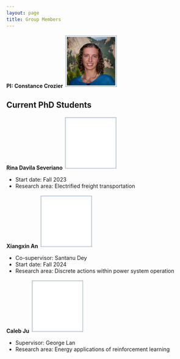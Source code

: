 ```yaml
---
layout: page
title: Group Members
---
```


**PI: Constance Crozier**
<img src="/images/headshot_border-min.jpg" alt="drawing" width="140"/>

<p style="text-align:center;"><h2>Current PhD Students</h2></p>

**Rina Davila Severiano**
<img src="/images/empty_frame.png" alt="drawing" width="140"/>
* Start date: Fall 2023
* Research area: Electrified freight transportation

**Xiangxin An**
<img src="/images/empty_frame.png" alt="drawing" width="140"/>
* Co-supervisor: Santanu Dey
* Start date: Fall 2024
* Research area: Discrete actions within power system operation

**Caleb Ju**
<img src="/images/empty_frame.png" alt="drawing" width="140"/>
* Supervisor: George Lan
* Research area: Energy applications of reinforcement learning
